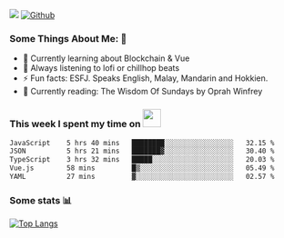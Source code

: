 ![](https://visitor-badge.laobi.icu/badge?page_id=seanho96.seanho96)
[![Github](https://img.shields.io/github/followers/seanho96?label=Follow&style=social)](https://github.com/seanho96)

### Some Things About Me: 👋
- 🌱 Currently learning about Blockchain & Vue
- :musical_note: Always listening to lofi or chillhop beats
- :zap: Fun facts: ESFJ. Speaks English, Malay, Mandarin and Hokkien.
- :book: Currently reading: The Wisdom Of Sundays by Oprah Winfrey

### This week I spent my time on <img src="https://media.giphy.com/media/SvQzkTQb3ZwKcj1QTO/giphy.gif" width="32">

<!--START_SECTION:waka-->

```txt
JavaScript    5 hrs 40 mins   ████████░░░░░░░░░░░░░░░░░   32.15 %
JSON          5 hrs 21 mins   ███████▓░░░░░░░░░░░░░░░░░   30.40 %
TypeScript    3 hrs 32 mins   █████░░░░░░░░░░░░░░░░░░░░   20.03 %
Vue.js        58 mins         █▒░░░░░░░░░░░░░░░░░░░░░░░   05.49 %
YAML          27 mins         ▓░░░░░░░░░░░░░░░░░░░░░░░░   02.57 %
```

<!--END_SECTION:waka-->

### Some stats 📊

[![Top Langs](https://github-readme-stats.vercel.app/api/top-langs/?username=seanho96&layout=compact&theme=graywhite)](https://github.com/anuraghazra/github-readme-stats)
<br/>
<!-- ![GitHub stats](https://github-readme-stats.vercel.app/api?username=seanho96&show_icons=true&theme=graywhite)-->

